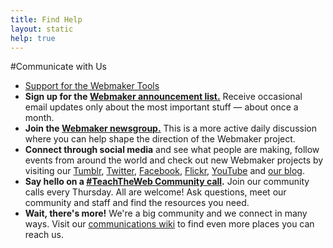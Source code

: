 ```yaml
---
title: Find Help
layout: static
help: true
---
```

#Communicate with Us
* <a href="https://support.mozilla.org/en-US/products/webmaker">Support for the Webmaker Tools</a> 
* **Sign up for the <a href="//sendto.mozilla.org/page/s/sign-up-for-mozilla?source=default_signup">Webmaker announcement list.</a>** Receive occasional email updates only about the most important stuff &mdash; about once a month.
* **Join the <a href="https://lists.mozilla.org/listinfo/webmaker">Webmaker newsgroup.</a>** This is a more active daily discussion where you can help shape the direction of the Webmaker project.</li>
* **Connect through social media** and see what people are making, follow events from around the world and check out new Webmaker projects by visiting our <a href="//mozillawebmaker.tumblr.com/">Tumblr</a>, <a href="//twitter.com/webmaker">Twitter</a>, <a href="//www.facebook.com/mozilla">Facebook</a>, <a href="//www.flickr.com/photos/mozilladrumbeat/favorites/">Flickr</a>, <a href="//www.youtube.com/mozillawebmakers">YouTube</a> and <a href="//blog.webmaker.org/">our blog</a>.
* **Say hello on a <a href="//wiki.mozilla.org/Webmaker/TeachTheWeb/Calls"> #TeachTheWeb Community call</a>.** Join our community calls every Thursday. All are welcome! Ask questions, meet our community and staff and find the resources you need.
* **Wait, there's more!** We're a big community and we connect in many ways. Visit our <a href="//wiki.mozilla.org/Webmakers/Communications">communications wiki</a> to find even more places you can reach us.